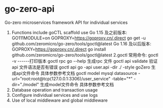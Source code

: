 # go-zero-api
Go-zero microservices framework API for individual services 
1. Functions include goCTL scaffold use 
  Go 1.15 及之前版本:
  GO111MODULE=on GOPROXY=https://goproxy.cn/,direct go get -u github.com/zeromicro/go-zero/tools/goctl@latest
  Go 1.16 及以后版本:
  GOPROXY=https://goproxy.cn/,direct go install github.com/zeromicro/go-zero/tools/goctl@latest
2.goctl 常用命令:
  goctl -v ------打印版本
  goctl rpc go --help  生成rpc 文件
  goctl api validate  验证api 文件语法是否有错误
  goctl api go -api user.api -dir ./ -style goZero 生成api文件命令 具体参数参考文档
  goctl model mysql datasource -url="root:root@tcp(127.0.0.1:3306)/user_service" -table="*"  -dir="./model" 生成model文件命令 具体参数参考文档
3. Database operation and transaction usage 
4. Configure individual services and use logs  
5. Use of local middleware and global middleware
